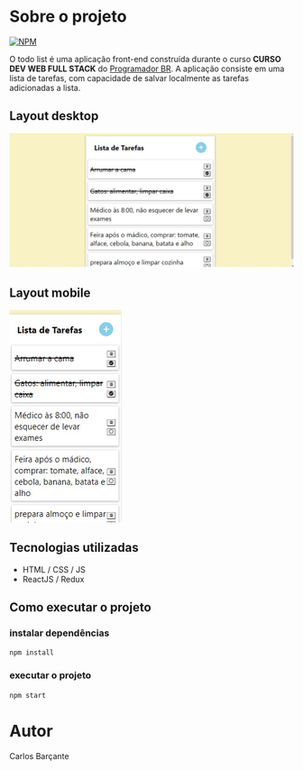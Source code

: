 # Sobre o projeto

[![NPM](https://img.shields.io/github/license/CarlosBarcante/todo-list)](https://github.com/CarlosBarcante/todo-list/blob/master/LICENSE)

O todo list é uma aplicação front-end construída durante o curso **CURSO DEV WEB
FULL STACK** do [Programador BR](https://programadorbr.com).
A aplicação consiste em uma lista de tarefas, com capacidade de salvar localmente as tarefas adicionadas a lista.

## Layout desktop

![Desktop](https://github.com/CarlosBarcante/todo-list/blob/master/images/desktop.jpg)

## Layout mobile

![Mobile](https://github.com/CarlosBarcante/todo-list/blob/master/images/Mobile.jpg)

## Tecnologias utilizadas
- HTML / CSS / JS
- ReactJS / Redux

## Como executar o projeto



### instalar dependências
```
npm install
```

### executar o projeto
```
npm start
```

# Autor

Carlos Barçante
